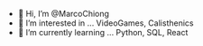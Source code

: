 - 👋 Hi, I’m @MarcoChiong 
- 👀 I’m interested in ... VideoGames, Calisthenics 
- 🌱 I’m currently learning ... Python, SQL, React 

